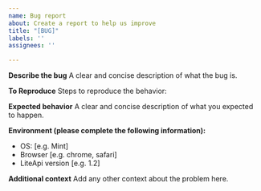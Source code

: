 ```yaml
---
name: Bug report
about: Create a report to help us improve
title: "[BUG]"
labels: ''
assignees: ''

---
```


**Describe the bug**
A clear and concise description of what the bug is.

**To Reproduce**
Steps to reproduce the behavior:

**Expected behavior**
A clear and concise description of what you expected to happen.

**Environment (please complete the following information):**
 - OS: [e.g. Mint]
 - Browser [e.g. chrome, safari]
 - LiteApi version [e.g. 1.2]

**Additional context**
Add any other context about the problem here.
